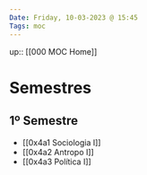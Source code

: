 ```yaml
---
Date: Friday, 10-03-2023 @ 15:45
Tags: moc
---
```

up:: [[000 MOC Home]]

# Semestres
## 1º Semestre
- [[0x4a1 Sociologia I]]
- [[0x4a2 Antropo I]]
- [[0x4a3 Política I]]

